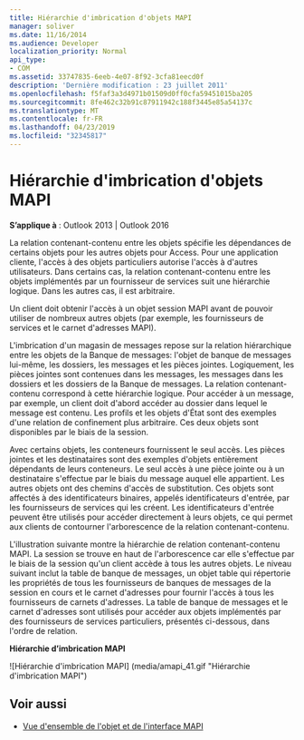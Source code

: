 ```yaml
---
title: Hiérarchie d'imbrication d'objets MAPI
manager: soliver
ms.date: 11/16/2014
ms.audience: Developer
localization_priority: Normal
api_type:
- COM
ms.assetid: 33747835-6eeb-4e07-8f92-3cfa81eecd0f
description: 'Dernière modification : 23 juillet 2011'
ms.openlocfilehash: f5faf3a3d4971b01509d0ff0cfa59451015ba205
ms.sourcegitcommit: 8fe462c32b91c87911942c188f3445e85a54137c
ms.translationtype: MT
ms.contentlocale: fr-FR
ms.lasthandoff: 04/23/2019
ms.locfileid: "32345817"
---
```

# <a name="mapi-object-containment-hierarchy"></a>Hiérarchie d'imbrication d'objets MAPI
  
**S’applique à** : Outlook 2013 | Outlook 2016 
  
La relation contenant-contenu entre les objets spécifie les dépendances de certains objets pour les autres objets pour Access. Pour une application cliente, l'accès à des objets particuliers autorise l'accès à d'autres utilisateurs. Dans certains cas, la relation contenant-contenu entre les objets implémentés par un fournisseur de services suit une hiérarchie logique. Dans les autres cas, il est arbitraire. 
  
Un client doit obtenir l'accès à un objet session MAPI avant de pouvoir utiliser de nombreux autres objets (par exemple, les fournisseurs de services et le carnet d'adresses MAPI).
  
L'imbrication d'un magasin de messages repose sur la relation hiérarchique entre les objets de la Banque de messages: l'objet de banque de messages lui-même, les dossiers, les messages et les pièces jointes. Logiquement, les pièces jointes sont contenues dans les messages, les messages dans les dossiers et les dossiers de la Banque de messages. La relation contenant-contenu correspond à cette hiérarchie logique. Pour accéder à un message, par exemple, un client doit d'abord accéder au dossier dans lequel le message est contenu. Les profils et les objets d'État sont des exemples d'une relation de confinement plus arbitraire. Ces deux objets sont disponibles par le biais de la session. 
  
Avec certains objets, les conteneurs fournissent le seul accès. Les pièces jointes et les destinataires sont des exemples d'objets entièrement dépendants de leurs conteneurs. Le seul accès à une pièce jointe ou à un destinataire s'effectue par le biais du message auquel elle appartient. Les autres objets ont des chemins d'accès de substitution. Ces objets sont affectés à des identificateurs binaires, appelés identificateurs d'entrée, par les fournisseurs de services qui les créent. Les identificateurs d'entrée peuvent être utilisés pour accéder directement à leurs objets, ce qui permet aux clients de contourner l'arborescence de la relation contenant-contenu. 
  
L'illustration suivante montre la hiérarchie de relation contenant-contenu MAPI. La session se trouve en haut de l'arborescence car elle s'effectue par le biais de la session qu'un client accède à tous les autres objets. Le niveau suivant inclut la table de banque de messages, un objet table qui répertorie les propriétés de tous les fournisseurs de banques de messages de la session en cours et le carnet d'adresses pour fournir l'accès à tous les fournisseurs de carnets d'adresses. La table de banque de messages et le carnet d'adresses sont utilisés pour accéder aux objets implémentés par des fournisseurs de services particuliers, présentés ci-dessous, dans l'ordre de relation.
  
**Hiérarchie d’imbrication MAPI**
  
![Hiérarchie d'imbrication MAPI] (media/amapi_41.gif "Hiérarchie d'imbrication MAPI")
  
## <a name="see-also"></a>Voir aussi

- [Vue d'ensemble de l'objet et de l'interface MAPI](mapi-object-and-interface-overview.md)

